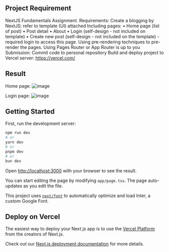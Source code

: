 
## Project Requirement
NextJS Fundamentals Assignment.
Requirements:
Create a blogging by NextJS: refer to template (UI) attached
Including pages: 
    • Home page (list of post)
    • Post detail
    • About
    • Login (self-design - not included on template)
    • Create new post (self-design - not included on the template) - required login to access this page.
Using pre-rendering techniques to pre-render the pages.
Using Pages Router or App Router is up to you
Submission:
Commit code to personal repository
Build and deploy project to Vercel server: https://vercel.com/

## Result
Home page:
![image](https://github.com/user-attachments/assets/78116a94-803d-464f-9e5a-d843e4534e50)

Login page:
![image](https://github.com/user-attachments/assets/35c5a895-0059-4dac-8e07-e1b989e077d9)

## Getting Started

First, run the development server:

```bash
npm run dev
# or
yarn dev
# or
pnpm dev
# or
bun dev
```

Open [http://localhost:3000](http://localhost:3000) with your browser to see the result.

You can start editing the page by modifying `app/page.tsx`. The page auto-updates as you edit the file.

This project uses [`next/font`](https://nextjs.org/docs/basic-features/font-optimization) to automatically optimize and load Inter, a custom Google Font.


## Deploy on Vercel

The easiest way to deploy your Next.js app is to use the [Vercel Platform](https://vercel.com/new?utm_medium=default-template&filter=next.js&utm_source=create-next-app&utm_campaign=create-next-app-readme) from the creators of Next.js.

Check out our [Next.js deployment documentation](https://nextjs.org/docs/deployment) for more details.
